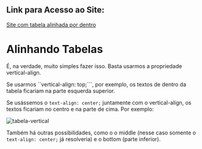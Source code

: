 ## Link para Acesso ao Site:

[Site com tabela alinhada por dentro](https://andersonr-o.github.io/Html-Css/Alinhando-Tabelas/tabela01.html) 

# Alinhando Tabelas

É, na verdade, muito simples fazer isso. Basta usarmos a propriedade vertical-align.

Se usarmos ``vertical-align: top;```, por exemplo, os textos de dentro da tabela ficariam na parte esquerda superior.

Se usássemos o ```text-align: center;``` juntamente com o vertical-align, os textos ficariam no centro e na parte de cima. Por exemplo:

![tabela-vertical](https://user-images.githubusercontent.com/97858145/176797845-5e2d1668-70bf-497c-a937-764d8821490c.png)

Também há outras possibilidades, como o o middle (nesse caso somente o ```text-align: center;``` já resolveria) e o bottom (parte inferior).
